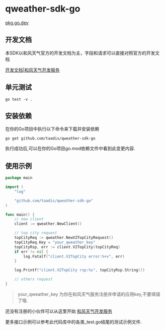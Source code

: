 # qweather-sdk-go

[pkg.go.dev](https://pkg.go.dev/github.com/taadis/qweather-sdk-go)

## 开发文档

本SDK以和风天气官方的开发文档为主，字段和请求可以直接对照官方的开发文档

[开发文档|和风天气开发服务](https://dev.qweather.com/docs/api/)

## 单元测试

```
go test -v .
```

## 安装依赖

在你的Go项目中执行以下命令来下载并安装依赖

```
go get github.com/taadis/qweather-sdk-go
```

执行成功后,可以在你的Go项目go.mod依赖文件中看到此变更内容.

## 使用示例

```go
package main

import (
	"log"

	"github.com/taadis/qweather-sdk-go"
)

func main() {
	// new client
	client := qweather.NewClient()

	// top city request
	topCityReq := qweather.NewV2TopCityRequest()
	topCityReq.Key = "your_qweather_key"
	topCityRsp, err := client.V2TopCity(topCityReq)
	if err != nil {
		log.Fatalf("client.V2TopCity error:%+v", err)
	}

	log.Printf("client.V2TopCity rsp:%s", topCityRsp.String())

	// others request
}

```

> your_qweather_key 为你在和风天气服务注册并申请的应用key,不要填错了哦.

还没有注册的小伙伴可以从这里开始 [和风天气开发服务](https://dev.qweather.com/)

更多接口示例可以参考此代码库中的各类_test.go结尾的测试示例文件.